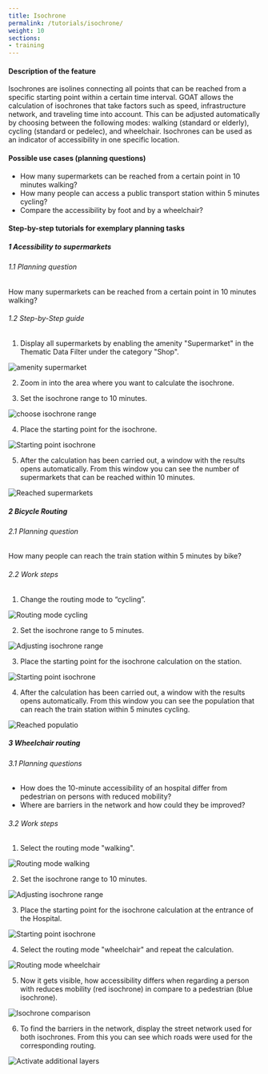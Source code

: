 ```yaml
---
title: Isochrone
permalink: /tutorials/isochrone/
weight: 10
sections:
- training
---
```


#### Description of the feature
Isochrones are isolines connecting all points that can be reached from a specific starting point within a certain time interval.
GOAT allows the calculation of isochrones that take factors such as speed, infrastructure network, and traveling time into account. This can be adjusted automatically by choosing between the following modes: walking (standard or elderly), cycling (standard or pedelec), and wheelchair. Isochrones can be used as an indicator of accessibility in one specific location. 

#### Possible use cases (planning questions)
- How many supermarkets can be reached from a certain point in 10 minutes walking?
- How many people can access a public transport station within 5 minutes cycling? 
- Compare the accessibility by foot and by a wheelchair?


#### Step-by-step tutorials for exemplary planning tasks
##### 1 Acessibility to supermarkets
###### 1.1 Planning question

How many supermarkets can be reached from a certain point in 10 minutes walking?

###### 1.2 Step-by-Step guide

1. Display all supermarkets by enabling the amenity "Supermarket" in the Thematic Data Filter under the category "Shop".  

![amenity supermarket](/images/training_materials/Isochrone/amenity_supermarket.png) 

2. Zoom in into the area where you want to calculate the isochrone.

3. Set the isochrone range to 10 minutes. 

![choose isochrone range](/images/training_materials/Isochrone/isochrone_range_walking.png) 

4. Place the starting point for the isochrone.  

![Starting point isochrone](/images/training_materials/Isochrone/starting-point-isochrone.png) 


5. After the calculation has been carried out, a window with the results opens automatically. From this window you can see the number of supermarkets that can be reached within 10 minutes.  

![Reached supermarkets](/images/training_materials/Isochrone/isochrone_supermarkets.png)

##### 2 Bicycle Routing 
###### 2.1 Planning question
How many people can reach the train station within 5 minutes by bike? 
###### 2.2 Work steps
1. Change the routing mode to “cycling”.  

![Routing mode cycling](/images/training_materials/Isochrone/cycling-mode.png) 

2. Set the isochrone range to 5 minutes.  

![Adjusting isochrone range](/images/training_materials/Isochrone/isochrone-range.png) 

3. Place the starting point for the isochrone calculation on the station.  

![Starting point isochrone](/images/training_materials/Isochrone/starting-point-isochrone.png)

4. After the calculation has been carried out, a window with the results opens automatically. From this window you can see the population that can reach the train station within 5 minutes cycling.  

![Reached populatio](/images/training_materials/Isochrone/isochrone_trainstation.png)


##### 3 Wheelchair routing
###### 3.1 Planning questions
- How does the 10-minute accessibility of an hospital differ from pedestrian on persons with reduced mobility?
- Where are barriers in the network and how could they be improved? 

###### 3.2 Work steps

1. Select the routing mode "walking".  

![Routing mode walking](/images/training_materials/Isochrone/walking-mode.png)

2. Set the isochrone range to 10 minutes.  

![Adjusting isochrone range](/images/training_materials/Isochrone/isochrone_range_walking.png)

3. Place the starting point for the isochrone calculation at the entrance of the Hospital.  

![Starting point isochrone](/images/training_materials/Isochrone/starting-point-isochrone.png)

4. Select the routing mode "wheelchair" and repeat the calculation.  

![Routing mode wheelchair](/images/training_materials/Isochrone/wheelchair-mode.png)

5. Now it gets visible, how accessibility differs when regarding a person with reduces mobility (red isochrone) in compare to a pedestrian (blue isochrone).  

![Isochrone comparison](/images/training_materials/Isochrone/isochrone_wheelchair.png)

6. To find the barriers in the network, display the street network used for both isochrones. From this you can see which roads were used for the corresponding routing.  

![Activate additional layers](/images/training_materials/Isochrone/additional-layer.png)
 